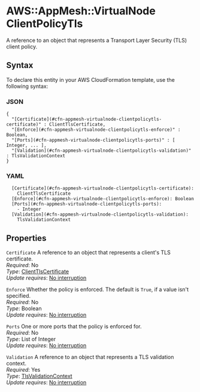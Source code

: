 # AWS::AppMesh::VirtualNode ClientPolicyTls<a name="aws-properties-appmesh-virtualnode-clientpolicytls"></a>

A reference to an object that represents a Transport Layer Security \(TLS\) client policy\.

## Syntax<a name="aws-properties-appmesh-virtualnode-clientpolicytls-syntax"></a>

To declare this entity in your AWS CloudFormation template, use the following syntax:

### JSON<a name="aws-properties-appmesh-virtualnode-clientpolicytls-syntax.json"></a>

```
{
  "[Certificate](#cfn-appmesh-virtualnode-clientpolicytls-certificate)" : ClientTlsCertificate,
  "[Enforce](#cfn-appmesh-virtualnode-clientpolicytls-enforce)" : Boolean,
  "[Ports](#cfn-appmesh-virtualnode-clientpolicytls-ports)" : [ Integer, ... ],
  "[Validation](#cfn-appmesh-virtualnode-clientpolicytls-validation)" : TlsValidationContext
}
```

### YAML<a name="aws-properties-appmesh-virtualnode-clientpolicytls-syntax.yaml"></a>

```
  [Certificate](#cfn-appmesh-virtualnode-clientpolicytls-certificate): 
    ClientTlsCertificate
  [Enforce](#cfn-appmesh-virtualnode-clientpolicytls-enforce): Boolean
  [Ports](#cfn-appmesh-virtualnode-clientpolicytls-ports): 
    - Integer
  [Validation](#cfn-appmesh-virtualnode-clientpolicytls-validation): 
    TlsValidationContext
```

## Properties<a name="aws-properties-appmesh-virtualnode-clientpolicytls-properties"></a>

`Certificate`  <a name="cfn-appmesh-virtualnode-clientpolicytls-certificate"></a>
A reference to an object that represents a client's TLS certificate\.  
*Required*: No  
*Type*: [ClientTlsCertificate](aws-properties-appmesh-virtualnode-clienttlscertificate.md)  
*Update requires*: [No interruption](https://docs.aws.amazon.com/AWSCloudFormation/latest/UserGuide/using-cfn-updating-stacks-update-behaviors.html#update-no-interrupt)

`Enforce`  <a name="cfn-appmesh-virtualnode-clientpolicytls-enforce"></a>
Whether the policy is enforced\. The default is `True`, if a value isn't specified\.  
*Required*: No  
*Type*: Boolean  
*Update requires*: [No interruption](https://docs.aws.amazon.com/AWSCloudFormation/latest/UserGuide/using-cfn-updating-stacks-update-behaviors.html#update-no-interrupt)

`Ports`  <a name="cfn-appmesh-virtualnode-clientpolicytls-ports"></a>
One or more ports that the policy is enforced for\.  
*Required*: No  
*Type*: List of Integer  
*Update requires*: [No interruption](https://docs.aws.amazon.com/AWSCloudFormation/latest/UserGuide/using-cfn-updating-stacks-update-behaviors.html#update-no-interrupt)

`Validation`  <a name="cfn-appmesh-virtualnode-clientpolicytls-validation"></a>
A reference to an object that represents a TLS validation context\.  
*Required*: Yes  
*Type*: [TlsValidationContext](aws-properties-appmesh-virtualnode-tlsvalidationcontext.md)  
*Update requires*: [No interruption](https://docs.aws.amazon.com/AWSCloudFormation/latest/UserGuide/using-cfn-updating-stacks-update-behaviors.html#update-no-interrupt)
